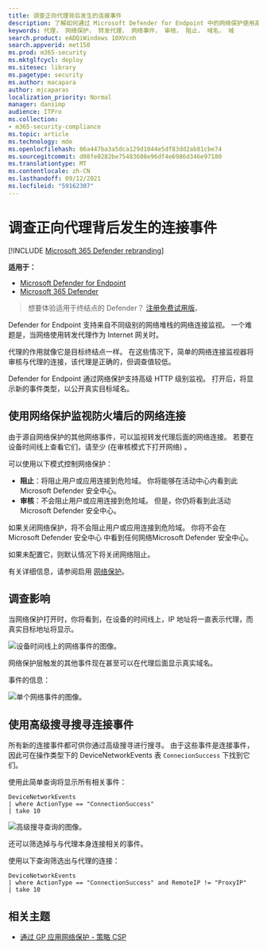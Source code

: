 ```yaml
---
title: 调查正向代理背后发生的连接事件
description: 了解如何通过 Microsoft Defender for Endpoint 中的网络保护使用高级 HTTP 级别监视，从而显示真实目标，而不是代理。
keywords: 代理， 网络保护， 转发代理， 网络事件， 审核， 阻止， 域名， 域
search.product: eADQiWindows 10XVcnh
search.appverid: met150
ms.prod: m365-security
ms.mktglfcycl: deploy
ms.sitesec: library
ms.pagetype: security
ms.author: macapara
author: mjcaparas
localization_priority: Normal
manager: dansimp
audience: ITPro
ms.collection:
- m365-security-compliance
ms.topic: article
ms.technology: mde
ms.openlocfilehash: 86a447ba3a5dca129d1044e5df83dd2ab81cbe74
ms.sourcegitcommit: d08fe0282be75483608e96df4e6986d346e97180
ms.translationtype: MT
ms.contentlocale: zh-CN
ms.lasthandoff: 09/12/2021
ms.locfileid: "59162307"
---
```

# <a name="investigate-connection-events-that-occur-behind-forward-proxies"></a>调查正向代理背后发生的连接事件

[!INCLUDE [Microsoft 365 Defender rebranding](../../includes/microsoft-defender.md)]

**适用于：**
- [Microsoft Defender for Endpoint](https://go.microsoft.com/fwlink/p/?linkid=2154037)
- [Microsoft 365 Defender](https://go.microsoft.com/fwlink/?linkid=2118804)

> 想要体验适用于终结点的 Defender？ [注册免费试用版](https://signup.microsoft.com/create-account/signup?products=7f379fee-c4f9-4278-b0a1-e4c8c2fcdf7e&ru=https://aka.ms/MDEp2OpenTrial?ocid=docs-wdatp-investigatemachines-abovefoldlink)。

Defender for Endpoint 支持来自不同级别的网络堆栈的网络连接监视。 一个难题是，当网络使用转发代理作为 Internet 网关时。

代理的作用就像它是目标终结点一样。 在这些情况下，简单的网络连接监视器将审核与代理的连接，该代理是正确的，但调查值较低。

Defender for Endpoint 通过网络保护支持高级 HTTP 级别监视。 打开后，将显示新的事件类型，以公开真实目标域名。

## <a name="use-network-protection-to-monitor-network-connection-behind-a-firewall"></a>使用网络保护监视防火墙后的网络连接

由于源自网络保护的其他网络事件，可以监视转发代理后面的网络连接。 若要在设备时间线上查看它们，请至少 (在审核模式下打开网络) 。

可以使用以下模式控制网络保护：

- **阻止**：将阻止用户或应用连接到危险域。 你将能够在活动中心内看到此Microsoft Defender 安全中心。
- **审核**：不会阻止用户或应用连接到危险域。 但是，你仍将看到此活动Microsoft Defender 安全中心。


如果关闭网络保护，将不会阻止用户或应用连接到危险域。 你将不会在 Microsoft Defender 安全中心 中看到任何网络Microsoft Defender 安全中心。

如果未配置它，则默认情况下将关闭网络阻止。

有关详细信息，请参阅启用 [网络保护](enable-network-protection.md)。

## <a name="investigation-impact"></a>调查影响

当网络保护打开时，你将看到，在设备的时间线上，IP 地址将一直表示代理，而真实目标地址将显示。

![设备时间线上的网络事件的图像。](images/atp-proxy-investigation.png)

网络保护层触发的其他事件现在甚至可以在代理后面显示真实域名。

事件的信息：

![单个网络事件的图像。](images/atp-proxy-investigation-event.png)

## <a name="hunt-for-connection-events-using-advanced-hunting"></a>使用高级搜寻搜寻连接事件

所有新的连接事件都可供你通过高级搜寻进行搜寻。 由于这些事件是连接事件，因此可在操作类型下的 DeviceNetworkEvents 表 `ConnecionSuccess` 下找到它们。

使用此简单查询将显示所有相关事件：

```console
DeviceNetworkEvents
| where ActionType == "ConnectionSuccess"
| take 10
```

![高级搜寻查询的图像。](images/atp-proxy-investigation-ah.png)

还可以筛选掉与与代理本身连接相关的事件。

使用以下查询筛选出与代理的连接：

```console
DeviceNetworkEvents
| where ActionType == "ConnectionSuccess" and RemoteIP != "ProxyIP"
| take 10
```

## <a name="related-topics"></a>相关主题

- [通过 GP 应用网络保护 - 策略 CSP](/windows/client-management/mdm/policy-csp-defender#defender-enablenetworkprotection)
